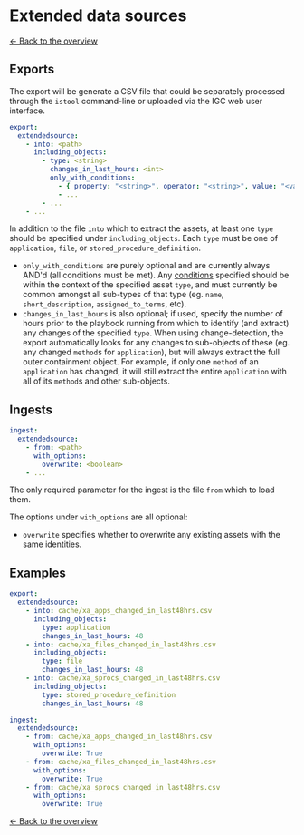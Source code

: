 # Extended data sources

[<- Back to the overview](../README.md)

## Exports

The export will be generate a CSV file that could be separately processed through the `istool` command-line or uploaded via the IGC web user interface.

```yml
export:
  extendedsource:
    - into: <path>
      including_objects:
        - type: <string>
          changes_in_last_hours: <int>
          only_with_conditions:
            - { property: "<string>", operator: "<string>", value: "<value>" }
            - ...
        - ...
    - ...
```

In addition to the file `into` which to extract the assets, at least one `type` should be specified under `including_objects`. Each `type` must be one of `application`, `file`, or `stored_procedure_definition`.

- `only_with_conditions` are purely optional and are currently always AND'd (all conditions must be met). Any [conditions](conditions.md) specified should be within the context of the specified asset `type`, and must currently be common amongst all sub-types of that type (eg. `name`, `short_description`, `assigned_to_terms`, etc).
- `changes_in_last_hours` is also optional; if used, specify the number of hours prior to the playbook running from which to identify (and extract) any changes of the specified `type`. When using change-detection, the export automatically looks for any changes to sub-objects of these (eg. any changed `method`s for `application`), but will always extract the full outer containment object. For example, if only one `method` of an `application` has changed, it will still extract the entire `application` with all of its `method`s and other sub-objects.

## Ingests

```yml
ingest:
  extendedsource:
    - from: <path>
      with_options:
        overwrite: <boolean>
    - ...
```

The only required parameter for the ingest is the file `from` which to load them.

The options under `with_options` are all optional:

- `overwrite` specifies whether to overwrite any existing assets with the same identities.

## Examples

```yml
export:
  extendedsource:
    - into: cache/xa_apps_changed_in_last48hrs.csv
      including_objects:
        type: application
        changes_in_last_hours: 48
    - into: cache/xa_files_changed_in_last48hrs.csv
      including_objects:
        type: file
        changes_in_last_hours: 48
    - into: cache/xa_sprocs_changed_in_last48hrs.csv
      including_objects:
        type: stored_procedure_definition
        changes_in_last_hours: 48

ingest:
  extendedsource:
    - from: cache/xa_apps_changed_in_last48hrs.csv
      with_options:
        overwrite: True
    - from: cache/xa_files_changed_in_last48hrs.csv
      with_options:
        overwrite: True
    - from: cache/xa_sprocs_changed_in_last48hrs.csv
      with_options:
        overwrite: True
```

[<- Back to the overview](../README.md)
